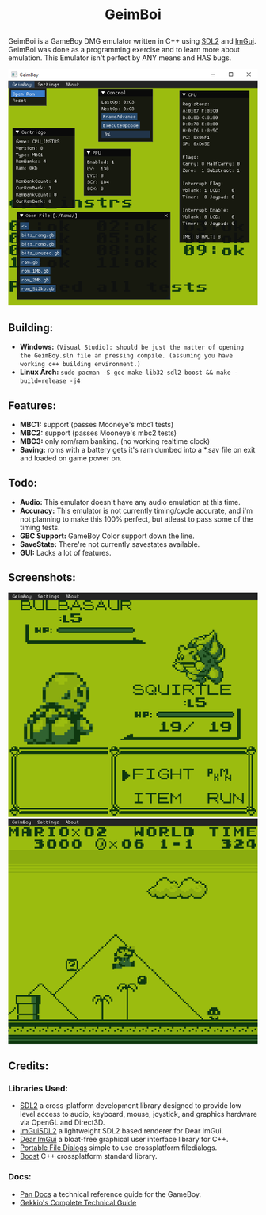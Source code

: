# <p align=center> GeimBoi
GeimBoi is a GameBoy DMG emulator written in C++ using [SDL2](https://www.libsdl.org/download-2.0.php) and [ImGui](https://github.com/ocornut/imgui). GeimBoi was done as a programming exercise and to learn more about emulation. This Emulator isn't perfect by ANY means and HAS bugs.

![gameboy_ss](pictures/geimboy.png)

## Building:
- **Windows:**  `(Visual Studio): should be just the matter of opening the GeimBoy.sln file an pressing compile. (assuming you have working c++ building environment.)`
- **Linux Arch:** `sudo pacman -S gcc make lib32-sdl2 boost && make -build=release -j4`

## Features:
- **MBC1:** support (passes Mooneye's mbc1 tests)
- **MBC2:** support (passes Mooneye's mbc2 tests)
- **MBC3:** only rom/ram banking. (no working realtime clock)
- **Saving:** roms with a battery gets it's ram dumbed into a *.sav file on exit and loaded on game power on.

## Todo:
- **Audio:** This emulator doesn't have any audio emulation at this time.
- **Accuracy:** This emulator is not currently timing/cycle accurate, and i'm not planning to make this 100% perfect, but atleast to pass some of the timing tests.
- **GBC Support:** GameBoy Color support down the line.
- **SaveState:** There're not currently savestates available.
- **GUI:** Lacks a lot of features.

## Screenshots:
![pokemonrb_ss](pictures/pokemonrb.png)
![supermarioland_ss](pictures/supermarioland.png)

## Credits:
### Libraries Used:
- [SDL2](https://www.libsdl.org/download-2.0.php) a cross-platform development library designed to provide low level access to audio, keyboard, mouse, joystick, and graphics hardware via OpenGL and Direct3D.
- [ImGuiSDL2](https://github.com/Tyyppi77/imgui_sdl) a lightweight SDL2 based renderer for Dear ImGui.
- [Dear ImGui](https://github.com/ocornut/imgui) a bloat-free graphical user interface library for C++.
- [Portable File Dialogs](https://github.com/samhocevar/portable-file-dialogs) simple to use crossplatform filedialogs.
- [Boost](https://github.com/boostorg/boost) C++ crossplatform standard library.
### Docs:
- [Pan Docs](https://gbdev.io/pandocs/) a technical reference guide for the GameBoy.
- [Gekkio's Complete Technical Guide](https://gekkio.fi/files/gb-docs/gbctr.pdf)